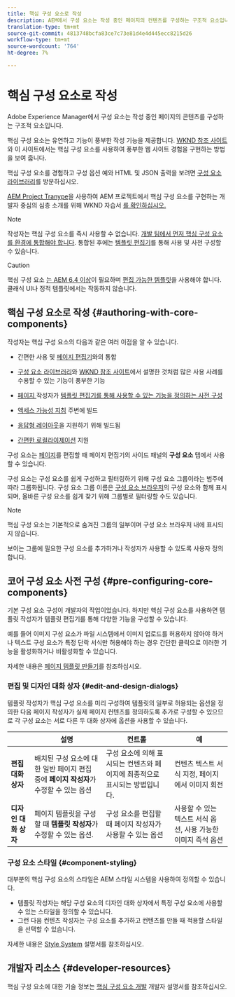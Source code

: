 ```yaml
---
title: 핵심 구성 요소로 작성
description: AEM에서 구성 요소는 작성 중인 페이지의 컨텐츠를 구성하는 구조적 요소입니다. 핵심 구성 요소는 유연하고 기능이 풍부한 작성 기능을 제공합니다.
translation-type: tm+mt
source-git-commit: 4813748bcfa83ce7c73e81d4e4d445ecc8215d26
workflow-type: tm+mt
source-wordcount: '764'
ht-degree: 7%

---
```



# 핵심 구성 요소로 작성

Adobe Experience Manager에서 구성 요소는 작성 중인 페이지의 콘텐츠를 구성하는 구조적 요소입니다.

핵심 구성 요소는 유연하고 기능이 풍부한 작성 기능을 제공합니다. [WKND 참조 사이트](https://wknd.site)와 이 사이트에서는 핵심 구성 요소를 사용하여 풍부한 웹 사이트 경험을 구현하는 방법을 보여 줍니다.

핵심 구성 요소를 경험하고 구성 옵션 예와 HTML 및 JSON 출력을 보려면 [구성 요소 라이브러리](https://adobe.com/go/aem_cmp_library)를 방문하십시오.

[AEM Project Tranype](/help/developing/archetype/overview.md)을 사용하여 AEM 프로젝트에서 핵심 구성 요소를 구현하는 개발자 중심의 심층 소개를 위해 WKND 자습서 [를 확인하십시오.](https://docs.adobe.com/content/help/en/experience-manager-learn/getting-started-wknd-tutorial-develop/overview.html)

>[!NOTE]
>
>작성자는 핵심 구성 요소를 즉시 사용할 수 없습니다. [개발 팀에서 먼저 핵심 구성 요소를 환경에 통합해야 합니다](/help/get-started/using.md). 통합된 후에는 [템플릿 편집기](https://docs.adobe.com/content/help/en/experience-manager-cloud-service/sites/authoring/features/templates.html)를 통해 사용 및 사전 구성할 수 있습니다.

>[!CAUTION]
>
>핵심 구성 요소 [는 AEM 6.4 이상](/help/versions.md)이 필요하며 [편집 가능한 템플릿](https://docs.adobe.com/content/help/en/experience-manager-cloud-service/sites/authoring/features/templates.html)을 사용해야 합니다. 클래식 UI나 정적 템플릿에서는 작동하지 않습니다.

## 핵심 구성 요소로 작성 {#authoring-with-core-components}

작성자는 핵심 구성 요소의 다음과 같은 여러 이점을 알 수 있습니다.

* 간편한 사용 및 [페이지 편집기](https://docs.adobe.com/content/help/en/experience-manager-cloud-service/sites/authoring/fundamentals/editing-content.html)와의 통합

* [구성 요소 라이브러리](https://adobe.com/go/aem_cmp_library)와 [WKND 참조 사이트](https://wknd.site)에서 설명한 것처럼 많은 사용 사례를 수용할 수 있는 기능이 풍부한 기능

* [페이지 ](#pre-configuring-core-components) 작성자가  [템플릿 편집기를 통해 사용할 수 있는 기능을 정의하는 사전 구성](https://docs.adobe.com/content/help/en/experience-manager-cloud-service/sites/authoring/features/templates.html)

* [액세스 가능성 지침](https://docs.adobe.com/content/help/en/experience-manager-cloud-service/sites/authoring/fundamentals/accessible-content.html) 주변에 빌드

* [응답형 레이아웃](https://docs.adobe.com/content/help/en/experience-manager-cloud-service/sites/authoring/features/responsive-layout.html)을 지원하기 위해 빌드됨

* [간편한 로컬라이제이션](localization.md) 지원

구성 요소는 [페이지](https://docs.adobe.com/content/help/en/experience-manager-cloud-service/sites/authoring/fundamentals/editing-content.html)를 편집할 때 페이지 편집기의 사이드 패널의 **구성 요소** 탭에서 사용할 수 있습니다.

구성 요소는 구성 요소를 쉽게 구성하고 필터링하기 위해 구성 요소 그룹이라는 범주에 따라 그룹화됩니다. 구성 요소 그룹 이름은 [구성 요소 브라우저](https://docs.adobe.com/content/help/en/experience-manager-cloud-service/sites/authoring/fundamentals/editing-content.html)의 구성 요소와 함께 표시되며, 올바른 구성 요소를 쉽게 찾기 위해 그룹별로 필터링할 수도 있습니다.

>[!NOTE]
>
>핵심 구성 요소는 기본적으로 숨겨진 그룹의 일부이며 구성 요소 브라우저 내에 표시되지 않습니다.
>
>보이는 그룹에 필요한 구성 요소를 추가하거나 작성자가 사용할 수 있도록 사용자 정의합니다.

## 코어 구성 요소 사전 구성 {#pre-configuring-core-components}

기본 구성 요소 구성이 개발자의 작업이었습니다. 하지만 핵심 구성 요소를 사용하면 템플릿 작성자가 템플릿 편집기를 통해 다양한 기능을 구성할 수 있습니다.

예를 들어 이미지 구성 요소가 파일 시스템에서 이미지 업로드를 허용하지 않아야 하거나 텍스트 구성 요소가 특정 단락 서식만 허용해야 하는 경우 간단한 클릭으로 이러한 기능을 활성화하거나 비활성화할 수 있습니다.

자세한 내용은 [페이지 템플릿 만들기](https://docs.adobe.com/content/help/en/experience-manager-cloud-service/sites/authoring/features/templates.html)를 참조하십시오.

### 편집 및 디자인 대화 상자 {#edit-and-design-dialogs}

템플릿 작성자가 핵심 구성 요소를 미리 구성하여 템플릿의 일부로 허용되는 옵션을 정의한 다음 페이지 작성자가 실제 페이지 컨텐츠를 정의하도록 추가로 구성할 수 있으므로 각 구성 요소는 서로 다른 두 대화 상자에 옵션을 사용할 수 있습니다.

|  | 설명 | 컨트롤 | 예 |
|--- |--- |--- |--- |
| **편집 대화 상자** | 배치된 구성 요소에 대한 일반 페이지 편집 중에 **페이지 작성자**&#x200B;가 수정할 수 있는 옵션 | 구성 요소에 의해 표시되는 컨텐츠와 페이지에 최종적으로 표시되는 방법입니다. | 컨텐츠 텍스트 서식 지정, 페이지에서 이미지 회전 |
| **디자인 대화 상자** | 페이지 템플릿을 구성할 때 **템플릿 작성자**&#x200B;가 수정할 수 있는 옵션. | 구성 요소를 편집할 때 페이지 작성자가 사용할 수 있는 옵션 | 사용할 수 있는 텍스트 서식 옵션, 사용 가능한 이미지 즉석 옵션 |

### 구성 요소 스타일 {#component-styling}

대부분의 핵심 구성 요소의 스타일은 AEM 스타일 시스템을 사용하여 정의할 수 있습니다.

* 템플릿 작성자는 해당 구성 요소의 디자인 대화 상자에서 특정 구성 요소에 사용할 수 있는 스타일을 정의할 수 있습니다.
* 그런 다음 컨텐츠 작성자는 구성 요소를 추가하고 컨텐츠를 만들 때 적용할 스타일을 선택할 수 있습니다.

자세한 내용은 [Style System](https://docs.adobe.com/content/help/en/experience-manager-cloud-service/sites/authoring/features/style-system.html) 설명서를 참조하십시오.

## 개발자 리소스 {#developer-resources}

핵심 구성 요소에 대한 기술 정보는 [핵심 구성 요소 개발](/help/developing/overview.md) 개발자 설명서를 참조하십시오.
